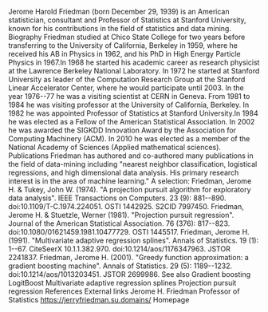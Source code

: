 Jerome Harold Friedman (born December 29, 1939) is an American
statistician, consultant and Professor of Statistics at Stanford
University, known for his contributions in the field of statistics and
data mining. Biography Friedman studied at Chico State College for two
years before transferring to the University of California, Berkeley in
1959, where he received his AB in Physics in 1962, and his PhD in High
Energy Particle Physics in 1967.In 1968 he started his academic career
as research physicist at the Lawrence Berkeley National Laboratory. In
1972 he started at Stanford University as leader of the Computation
Research Group at the Stanford Linear Accelerator Center, where he would
participate until 2003. In the year 1976--77 he was a visiting scientist
at CERN in Geneva. From 1981 to 1984 he was visiting professor at the
University of California, Berkeley. In 1982 he was appointed Professor
of Statistics at Stanford University.In 1984 he was elected as a Fellow
of the American Statistical Association. In 2002 he was awarded the
SIGKDD Innovation Award by the Association for Computing Machinery
(ACM). In 2010 he was elected as a member of the National Academy of
Sciences (Applied mathematical sciences). Publications Friedman has
authored and co-authored many publications in the field of data-mining
including \"nearest neighbor classification, logistical regressions, and
high dimensional data analysis. His primary research interest is in the
area of machine learning.\" A selection: Friedman, Jerome H. & Tukey,
John W. (1974). \"A projection pursuit algorithm for exploratory data
analysis\". IEEE Transactions on Computers. 23 (9): 881--890.
doi:10.1109/T-C.1974.224051. OSTI 1442925. S2CID 7997450. Friedman,
Jerome H. & Stuetzle, Werner (1981). \"Projection pursuit regression\".
Journal of the American Statistical Association. 76 (376): 817--823.
doi:10.1080/01621459.1981.10477729. OSTI 1445517. Friedman, Jerome H.
(1991). \"Multivariate adaptive regression splines\". Annals of
Statistics. 19 (1): 1--67. CiteSeerX 10.1.1.382.970.
doi:10.1214/aos/1176347963. JSTOR 2241837. Friedman, Jerome H. (2001).
\"Greedy function approximation: a gradient boosting machine\". Annals
of Statistics. 29 (5): 1189--1232. doi:10.1214/aos/1013203451. JSTOR
2699986. See also Gradient boosting LogitBoost Multivariate adaptive
regression splines Projection pursuit regression References External
links Jerome H. Friedman Professor of Statistics
https://jerryfriedman.su.domains/ Homepage
